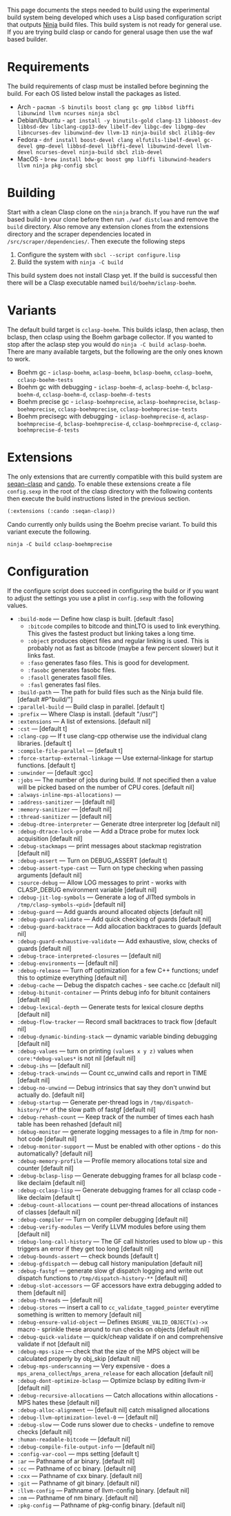 This page documents the steps needed to build using the experimental build system being developed which uses a Lisp based configuration script that outputs [Ninja](https://ninja-build.org/) build files. This build system is not ready for general use. If you are trying build clasp or cando for general usage then use the waf based builder.

# Requirements

The build requirements of clasp must be installed before beginning the build. For each OS listed below install the packages as listed.

* Arch - `pacman -S binutils boost clang gc gmp libbsd libffi libunwind llvm ncurses ninja sbcl`
* Debian/Ubuntu - `apt install -y binutils-gold clang-13 libboost-dev libbsd-dev libclang-cpp13-dev libelf-dev libgc-dev libgmp-dev libncurses-dev libunwind-dev llvm-13 ninja-build sbcl zlib1g-dev`
* Fedora - `dnf install boost-devel clang elfutils-libelf-devel gc-devel gmp-devel libbsd-devel libffi-devel libunwind-devel llvm-devel ncurses-devel ninja-build sbcl zlib-devel`
* MacOS - `brew install bdw-gc boost gmp libffi libunwind-headers llvm ninja pkg-config sbcl`

# Building

Start with a clean Clasp clone on the `ninja` branch. If you have run the waf based build in your clone before then run `./waf distclean` and remove the `build` directory. Also remove any extension clones from the extensions directory and the scraper dependencies located in `/src/scraper/dependencies/`. Then execute the following steps

1. Configure the system with `sbcl --script configure.lisp`
2. Build the system with `ninja -C build`

This build system does not install Clasp yet. If the build is successful then there will be a Clasp executable named `build/boehm/iclasp-boehm`.

# Variants

The default build target is `cclasp-boehm`. This builds iclasp, then aclasp, then bclasp, then cclasp using the Boehm garbage collector. If you wanted to stop after the aclasp step you would do `ninja -C build aclasp-boehm`. There are many available targets, but the following are the only ones known to work.

* Boehm gc - `iclasp-boehm`, `aclasp-boehm`, `bclasp-boehm`, `cclasp-boehm`, `cclasp-boehm-tests`
* Boehm gc with debugging - `iclasp-boehm-d`, `aclasp-boehm-d`, `bclasp-boehm-d`, `cclasp-boehm-d`, `cclasp-boehm-d-tests`
* Boehm precise gc - `iclasp-boehmprecise`, `aclasp-boehmprecise`, `bclasp-boehmprecise`, `cclasp-boehmprecise`, `cclasp-boehmprecise-tests`
* Boehm precisegc with debugging - `iclasp-boehmprecise-d`, `aclasp-boehmprecise-d`, `bclasp-boehmprecise-d`, `cclasp-boehmprecise-d`, `cclasp-boehmprecise-d-tests`

# Extensions

The only extensions that are currently compatible with this build system are [seqan-clasp](https://github.com/clasp-developers/seqan-clasp/) and [cando](https://github.com/cando-developers/cando/). To enable these extensions create a file `config.sexp` in the root of the clasp directory with the following contents then execute the build instructions listed in the previous section.

```lisp
(:extensions (:cando :seqan-clasp))
```

Cando currently only builds using the Boehm precise variant. To build this variant execute the following.

```
ninja -C build cclasp-boehmprecise
```

# Configuration

If the configure script does succeed in configuring the build or if you want to adjust the settings you use a plist in `config.sexp`
with the following values.


* `:build-mode` — Define how clasp is built. [default :faso]
  - `:bitcode` compiles to bitcode and thinLTO is used to link everything.
    This gives the fastest product but linking takes a long time.
  - `:object` produces object files and regular linking is used.
    This is probably not as fast as bitcode (maybe a few percent slower)
    but it links fast.
  - `:faso` generates faso files. This is good for development.
  - `:fasobc` generates fasobc files.
  - `:fasoll` generates fasoll files.
  - `:fasl` generates fasl files.
* `:build-path` — The path for build files such as the Ninja build file. 
  [default #P"build/"]
* `:parallel-build` — Build clasp in parallel. [default t]
* `:prefix` — Where Clasp is install. [default "/usr/"]
* `:extensions` — A list of extensions. [default nil]
* `:cst` — [default t]
* `:clang-cpp` — If t use clang-cpp otherwise use the individual clang 
  libraries. [default t]
* `:compile-file-parallel` — [default t]
* `:force-startup-external-linkage` — Use external-linkage for startup 
  functions. [default t]
* `:unwinder` — [default :gcc]
* `:jobs` — The number of jobs during build. If not specified then a value will
  be picked based on the number of CPU cores. [default nil]
* `:always-inline-mps-allocations)` —
* `:address-sanitizer` — [default nil]
* `:memory-sanitizer` — [default nil]
* `:thread-sanitizer` — [default nil]
* `:debug-dtree-interpreter` — Generate dtree interpreter log [default nil]
* `:debug-dtrace-lock-probe` — Add a Dtrace probe for mutex lock acquisition
  [default nil]
* `:debug-stackmaps` — print messages about stackmap registration [default nil]
* `:debug-assert` — Turn on DEBUG_ASSERT [default t]
* `:debug-assert-type-cast` — Turn on type checking when passing arguments
  [default nil]
* `:source-debug` — Allow LOG messages to print - works with CLASP_DEBUG 
  environment variable [default nil]
* `:debug-jit-log-symbols` — Generate a log of JITted symbols in 
  `/tmp/clasp-symbols-<pid>` [default nil]
* `:debug-guard` — Add guards around allocated objects [default nil]
* `:debug-guard-validate` — Add quick checking of guards [default nil]
* `:debug-guard-backtrace` — Add allocation backtraces to guards [default nil]
* `:debug-guard-exhaustive-validate` — Add exhaustive, slow, checks of guards
  [default nil]
* `:debug-trace-interpreted-closures` — [default nil]
* `:debug-environments` — [default nil]
* `:debug-release` — Turn off optimization for a few C++ functions; undef this 
  to optimize everything [default nil]
* `:debug-cache` — Debug the dispatch caches - see cache.cc [default nil]
* `:debug-bitunit-container` — Prints debug info for bitunit containers 
  [default nil]
* `:debug-lexical-depth` — Generate tests for lexical closure depths 
  [default nil]
* `:debug-flow-tracker` — Record small backtraces to track flow [default nil]
* `:debug-dynamic-binding-stack` — dynamic variable binding debugging
  [default nil] 
* `:debug-values` — turn on printing `(values x y z)` values when 
  `core:*debug-values*` is not nil [default nil]
* `:debug-ihs` — [default nil]
* `:debug-track-unwinds` — Count cc_unwind calls and report in TIME 
  [default nil]
* `:debug-no-unwind` — Debug intrinsics that say they don't unwind but actually 
  do. [default nil]
* `:debug-startup` — Generate per-thread logs in `/tmp/dispatch-history/**` of 
  the slow path of fastgf [default nil]
* `:debug-rehash-count` — Keep track of the number of times each hash table has 
  been rehashed [default nil]
* `:debug-monitor` — generate logging messages to a file in /tmp for non-hot 
  code [default nil]
* `:debug-monitor-support` — Must be enabled with other options - do this 
  automatically? [default nil]
* `:debug-memory-profile` — Profile memory allocations total size and counter
  [default nil]
* `:debug-bclasp-lisp` — Generate debugging frames for all bclasp code - like 
  declaim [default nil]
* `:debug-cclasp-lisp` — Generate debugging frames for all cclasp code - like 
  declaim [default t]
* `:debug-count-allocations` — count per-thread allocations of instances of 
  classes [default nil]
* `:debug-compiler` — Turn on compiler debugging [default nil]
* `:debug-verify-modules` — Verify LLVM modules before using them [default nil]
* `:debug-long-call-history` — The GF call histories used to blow up - this 
  triggers an error if they get too long [default nil]
* `:debug-bounds-assert` — check bounds [default t]
* `:debug-gfdispatch` — debug call history manipulation [default nil]
* `:debug-fastgf` — generate slow gf dispatch logging and write out dispatch 
  functions to `/tmp/dispatch-history-**` [default nil]
* `:debug-slot-accessors` — GF accessors have extra debugging added to them
  [default nil]
* `:debug-threads` — [default nil]
* `:debug-stores` — insert a call to `cc_validate_tagged_pointer` everytime 
  something is written to memory [default nil]
* `:debug-ensure-valid-object` — Defines `ENSURE_VALID_OBJECT(x)->x` macro - 
  sprinkle these around to run checks on objects [default nil]
* `:debug-quick-validate` — quick/cheap validate if on and comprehensive 
  validate if not [default nil]
* `:debug-mps-size` — check that the size of the MPS object will be calculated 
  properly by obj_skip [default nil]
* `:debug-mps-underscanning` — Very expensive - does a 
  `mps_arena_collect`/`mps_arena_release` for each allocation [default nil]
* `:debug-dont-optimize-bclasp` — Optimize bclasp by editing llvm-ir 
  [default nil]
* `:debug-recursive-allocations` — Catch allocations within allocations - MPS 
  hates these [default nil]
* `:debug-alloc-alignment` —
[default nil]
catch misaligned allocations
* `:debug-llvm-optimization-level-0` — [default nil]
* `:debug-slow` — Code runs slower due to checks - undefine to remove checks
  [default nil]
* `:human-readable-bitcode` — [default nil]
* `:debug-compile-file-output-info` — [default nil]
* `:config-var-cool` — mps setting [default t]
* `:ar` — Pathname of ar binary. [default nil]
* `:cc` — Pathname of cc binary. [default nil]
* `:cxx` — Pathname of cxx binary. [default nil]
* `:git` — Pathname of git binary. [default nil]
* `:llvm-config` — Pathname of llvm-config binary. [default nil]
* `:nm` — Pathname of nm binary. [default nil]
* `:pkg-config` — Pathname of pkg-config binary. [default nil]
